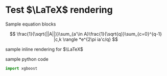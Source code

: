 # Test $\LaTeX$ rendering

Sample equation blocks

$$
\frac{1}{\sqrt{||A||}}\sum_{a'\in A}\frac{1}{\sqrt{q}}\sum_{c=0}^{q-1} |c,k \rangle *e^{2\pi ia'c/q}
$$

sample inline rendering for $\LaTeX$

sample python code

```python
import xgboost
```
